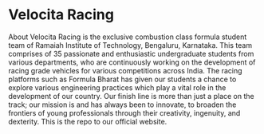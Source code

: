 # Velocita Racing
About
Velocita Racing is the exclusive combustion class formula student team of Ramaiah Institute of Technology, Bengaluru, Karnataka. This team comprises of 35 passionate and enthusiastic undergraduate students from various departments, who are continuously working on the development of racing grade vehicles for various competitions across India. 
The racing platforms such as Formula Bharat has given our students a chance to explore various engineering practices which play a vital role in the development of our country. Our finish line is more than just a place on the track; our mission is and has always been to innovate, to broaden the frontiers of young professionals through their creativity, ingenuity, and dexterity.
This is the repo to our official website.
